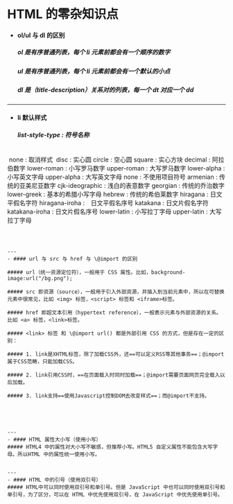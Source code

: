 # HTML 的零杂知识点
- #### ol/ul 与 dl 的区别

  ##### ol 是有序普通列表，每个 li 元素前都会有一个顺序的数字

  ##### ul 是有序普通列表，每个 li 元素前都会有一个默认的小点

  ##### dl 是（title-description）关系对的列表，每一个 dt 对应一个 dd






---
- #### li 默认样式

  ##### list-style-type : 符号名称
  ```
  none : 取消样式
  disc : 实心圆 
  circle : 空心圆 
  square : 实心方块 
  decimal : 阿拉伯数字
  lower-roman : 小写罗马数字 
  upper-roman : 大写罗马数字 
  lower-alpha : 小写英文字母 
  upper-alpha : 大写英文字母 
  none : 不使用项目符号 
  armenian : 传统的亚美尼亚数字 
  cjk-ideographic : 浅白的表意数字 
  georgian : 传统的乔治数字 
  lower-greek : 基本的希腊小写字母 
  hebrew : 传统的希伯莱数字 
  hiragana : 日文平假名字符 
  hiragana-iroha :　日文平假名序号 
  katakana : 日文片假名字符 
  katakana-iroha : 日文片假名序号 
  lower-latin : 小写拉丁字母 
  upper-latin : 大写拉丁字母  
  ```



---
- #### url 与 src 与 href 与 \@import 的区别

  ##### url（统一资源定位符），一般用于 CSS 属性。比如，background-image:url("/bg.png");

  ##### src 即资源（source），一般用于引入外部资源，并插入到当前元素中，所以在可替换元素中很常见，比如 <img> 标签，<script> 标签和 <iframe>标签。

  ##### href 即超文本引用（hypertext reference），一般表示元素与外部资源的关系。比如 <a> 标签，<link>标签。

  ##### <link> 标签 和 \@import url() 都是外部引用 CSS 的方式，但是存在一定的区别：

  ##### 1. link是XHTML标签，除了加载CSS外，还==可以定义RSS等其他事务==；@import属于CSS范畴，只能加载CSS。

  ##### 2. link引用CSS时，==在页面载入时同时加载==；@import需要页面网页完全载入以后加载。

  ##### 3. link支持==使用Javascript控制DOM去改变样式==；而@import不支持。





---
- #### HTML 属性大小写（使用小写）
  ##### HTML4 中的属性对大小写不敏感，但推荐小写。HTML5 自定义属性不能包含大写字母。所以HTML 中的属性统一使用小写。


---
- #### HTML 中的引号（使用双引号）
  ##### HTML中可以同时使用双引号和单引号。但是 JavaScript 中也可以同时使用双引号和单引号，为了区分，可以在 HTML 中优先使用双引号，在 JavaScript 中优先使用单引号。
